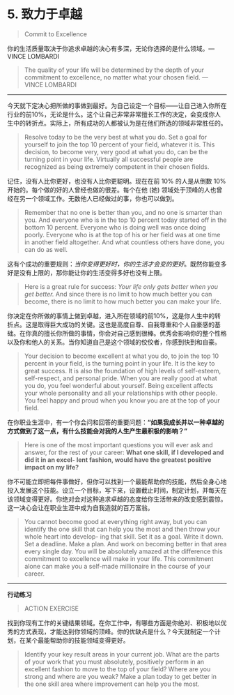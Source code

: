 # 5. 致力于卓越
> Commit to Excellence

你的生活质量取决于你追求卓越的决心有多深，无论你选择的是什么领域。— VINCE LOMBARDI 
> The quality of your life will be determined by the depth of your commitment to excellence, no matter what your chosen field. — VINCE LOMBARDI 

---

今天就下定决心把所做的事做到最好。为自己设定一个目标——让自己进入你所在行业的前10%，无论是什么。这个让自己非常非常擅长工作的决定，会变成你人生中的转折点。实际上，所有成功的人都被认为是在他们所选的领域非常胜任的。
> Resolve today to be the very best at what you do. Set a goal for yourself to join the top 10 percent of your field, whatever it is. This decision, to become very, very good at what you do, can be the turning point in your life. Virtually all successful people are recognized as being extremely competent in their chosen fields. 

记住，没有人比你更好，也没有人比你更聪明。现在在前 10% 的人是从倒数 10% 开始的。每个做的好的人曾经也做的很差。每个在他 (她) 领域处于顶峰的人也曾经在另一个领域工作。无数他人已经做过的事，你也可以做到。
> Remember that no one is better than you, and no one is smarter than you. And everyone who is in the top 10 percent today started off in the bottom 10 percent. Everyone who is doing well was once doing poorly. Everyone who is at the top of his or her field was at one time in another field altogether. And what countless others have done, you can do as well. 

这有个成功的重要规则：*当你变得更好时，你的生活才会变的更好*。既然你能变多好是没有上限的，那你能让你的生活变得多好也没有上限。
> Here is a great rule for success: *Your life only gets better when you get better.* And since there is no limit to how much better you can become, there is no limit to how much better you can make your life. 

你决定在你所做的事情上做到卓越，进入所在领域的前10%，这是你人生中的转折点。这是取得巨大成功的关键。这也是高度自尊、自我尊重和个人自豪感的基础。在你真的擅长你所做的事情，你会对自己感到很棒。优秀会影响你的整个性格以及你和他人的关系。当你知道自己是这个领域的佼佼者，你感到快到和自豪。
> Your decision to become excellent at what you do, to join the top 10 percent in your field, is the turning point in your life. It is the key to great success. It is also the foundation of high levels of self-esteem, self-respect, and personal pride. When you are really good at what you do, you feel wonderful about yourself. Being excellent affects your whole personality and all your relationships with other people. You feel happy and proud when you know you are at the top of your field. 

在你职业生涯中，有一个你会问和回答的重要问题：**“如果我成长并以一种卓越的方式做到了这一点，有什么技能会对我的人生产生最积极的影响？”**
> Here is one of the most important questions you will ever ask and answer, for the rest of your career: **What one skill, if I developed and did it in an excel- lent fashion, would have the greatest positive impact on my life?** 

你不可能立即把每件事做好，但你可以找到一个最能帮助你的技能，然后全身心地投入发展这个技能。设立一个目标，写下来，设置截止时间，制定计划，并每天在该领域变得更好。你绝对会对这种追求卓越的态度给你生活带来的改变感到震惊。这一决心会让在职业生涯中成为自我造就的百万富翁。
> You cannot become good at everything right away, but you can identify the one skill that can help you the most and then throw your whole heart into develop- ing that skill. Set it as a goal. Write it down. Set a deadline. Make a plan. And work on becoming better in that area every single day. You will be absolutely amazed at the difference this commitment to excellence will make in your life. This commitment alone can make you a self-made millionaire in the course of your career.

---

**行动练习**
> ACTION EXERCISE 

找到你现有工作的关键结果领域。在你工作中，有哪些方面是你绝对、积极地以优秀的方式表现，才能达到你领域的顶峰。你的优缺点是什么？今天就制定一个计划，在某个最能帮助你的技能领域变得更好。
> Identify your key result areas in your current job. What are the parts of your work that you must absolutely, positively perform in an excellent fashion to move to the top of your field? Where are you strong and where are you weak? Make a plan today to get better in the one skill area where improvement can help you the most.
